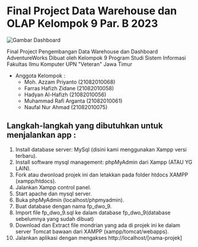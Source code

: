 # Final Project Data Warehouse dan OLAP Kelompok 9 Par. B 2023

![Gambar Dashboard](https://github.com/mazzampr/FP_DWO_Kelompok_9/assets/71395773/316471f3-1bb1-485e-b3f3-73a53ca57f85)

Final Project Pengembangan Data Warehouse dan Dashboard AdventureWorks
Dibuat oleh Kelompok 9
Program Studi Sistem Informasi
Fakultas Ilmu Komputer
UPN "Veteran" Jawa Timur <br />
- Anggota Kelompok :
  - Moh. Azzam Priyanto (21082010068)
  - Farras Hafizh Zidane (21082010058)
  - Hadyan Al-Hafizh (21082010056)
  - Muhammad Rafi Arganta (21082010061)
  - Naufal Nur Ahmad (21082010075)

## Langkah-langkah yang dibutuhkan untuk menjalankan app :

1. Install database server: MySql (disini kami menggunakan Xampp versi terbaru).
2. Install software mysql management: phpMyAdmin dari Xampp (ATAU YG LAIN).
3. Fork atau dwonload projek ini dan letakkan pada folder htdocs XAMPP (xampp/htdocs).
4. Jalankan Xampp control panel.
5. Start apache dan mysql server.
6. Buka phpMyAdmin (localhost/phpmyadmin).
7. Buat database dengan nama fp_dwo_9.
8. Import file fp_dwo_9.sql ke dalam database fp_dwo_9(database sebelumnya yang sudah dibuat)
9. Download dan Extract file mondrian yang ada di projek ini ke dalam server Tomcat bawaan dari XAMPP (xampp/tomcat/webapps).
11. Jalankan aplikasi dengan mengakses http://localhost/[nama-projek]

